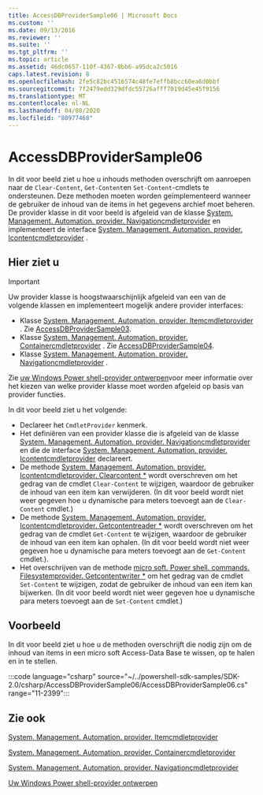 ```yaml
---
title: AccessDBProviderSample06 | Microsoft Docs
ms.custom: ''
ms.date: 09/13/2016
ms.reviewer: ''
ms.suite: ''
ms.tgt_pltfrm: ''
ms.topic: article
ms.assetid: 46dc0657-110f-4367-8bb6-a95dca2c5016
caps.latest.revision: 8
ms.openlocfilehash: 2fe5c82bc4516574c48fe7effb8bcc60ea6d0bbf
ms.sourcegitcommit: 7f2479edd329dfdc55726afff7019d45e45f9156
ms.translationtype: MT
ms.contentlocale: nl-NL
ms.lasthandoff: 04/08/2020
ms.locfileid: "80977468"
---
```

# <a name="accessdbprovidersample06"></a>AccessDBProviderSample06

In dit voor beeld ziet u hoe u inhouds methoden overschrijft om aanroepen naar de `Clear-Content`, `Get-Content`en `Set-Content`-cmdlets te ondersteunen. Deze methoden moeten worden geïmplementeerd wanneer de gebruiker de inhoud van de items in het gegevens archief moet beheren. De provider klasse in dit voor beeld is afgeleid van de klasse [System. Management. Automation. provider. Navigationcmdletprovider](/dotnet/api/System.Management.Automation.Provider.NavigationCmdletProvider) en implementeert de interface [System. Management. Automation. provider. Icontentcmdletprovider](/dotnet/api/System.Management.Automation.Provider.IContentCmdletProvider) .

## <a name="demonstrates"></a>Hier ziet u

> [!IMPORTANT]
> Uw provider klasse is hoogstwaarschijnlijk afgeleid van een van de volgende klassen en implementeert mogelijk andere provider interfaces:
>
> -   Klasse [System. Management. Automation. provider. Itemcmdletprovider](/dotnet/api/System.Management.Automation.Provider.ItemCmdletProvider) . Zie [AccessDBProviderSample03](./accessdbprovidersample03.md).
> -   Klasse [System. Management. Automation. provider. Containercmdletprovider](/dotnet/api/System.Management.Automation.Provider.ContainerCmdletProvider) . Zie [AccessDBProviderSample04](./accessdbprovidersample04.md).
> -   Klasse [System. Management. Automation. provider. Navigationcmdletprovider](/dotnet/api/System.Management.Automation.Provider.NavigationCmdletProvider) .
>
> Zie [uw Windows Power shell-provider ontwerpen](./provider-types.md)voor meer informatie over het kiezen van welke provider klasse moet worden afgeleid op basis van provider functies.

In dit voor beeld ziet u het volgende:

- Declareer het `CmdletProvider` kenmerk.
- Het definiëren van een provider klasse die is afgeleid van de klasse [System. Management. Automation. provider. Navigationcmdletprovider](/dotnet/api/System.Management.Automation.Provider.NavigationCmdletProvider) en die de interface [System. Management. Automation. provider. Icontentcmdletprovider](/dotnet/api/System.Management.Automation.Provider.IContentCmdletProvider) declareert.
- De methode [System. Management. Automation. provider. Icontentcmdletprovider. Clearcontent *](/dotnet/api/System.Management.Automation.Provider.IContentCmdletProvider.ClearContent) wordt overschreven om het gedrag van de cmdlet `Clear-Content` te wijzigen, waardoor de gebruiker de inhoud van een item kan verwijderen. (In dit voor beeld wordt niet weer gegeven hoe u dynamische para meters toevoegt aan de `Clear-Content` cmdlet.)
- De methode [System. Management. Automation. provider. Icontentcmdletprovider. Getcontentreader *](/dotnet/api/System.Management.Automation.Provider.IContentCmdletProvider.GetContentReader) wordt overschreven om het gedrag van de cmdlet `Get-Content` te wijzigen, waardoor de gebruiker de inhoud van een item kan ophalen. (In dit voor beeld wordt niet weer gegeven hoe u dynamische para meters toevoegt aan de `Get-Content` cmdlet.).
- Het overschrijven van de methode [micro soft. Power shell. commands. Filesystemprovider. Getcontentwriter *](/dotnet/api/Microsoft.PowerShell.Commands.FileSystemProvider.GetContentWriter) om het gedrag van de cmdlet `Set-Content` te wijzigen, zodat de gebruiker de inhoud van een item kan bijwerken. (In dit voor beeld wordt niet weer gegeven hoe u dynamische para meters toevoegt aan de `Set-Content` cmdlet.)

## <a name="example"></a>Voorbeeld

In dit voor beeld ziet u hoe u de methoden overschrijft die nodig zijn om de inhoud van items in een micro soft Access-Data Base te wissen, op te halen en in te stellen.

:::code language="csharp" source="~/../powershell-sdk-samples/SDK-2.0/csharp/AccessDBProviderSample06/AccessDBProviderSample06.cs" range="11-2399":::

## <a name="see-also"></a>Zie ook

[System. Management. Automation. provider. Itemcmdletprovider](/dotnet/api/System.Management.Automation.Provider.ItemCmdletProvider)

[System. Management. Automation. provider. Containercmdletprovider](/dotnet/api/System.Management.Automation.Provider.ContainerCmdletProvider)

[System. Management. Automation. provider. Navigationcmdletprovider](/dotnet/api/System.Management.Automation.Provider.NavigationCmdletProvider)

[Uw Windows Power shell-provider ontwerpen](./provider-types.md)

